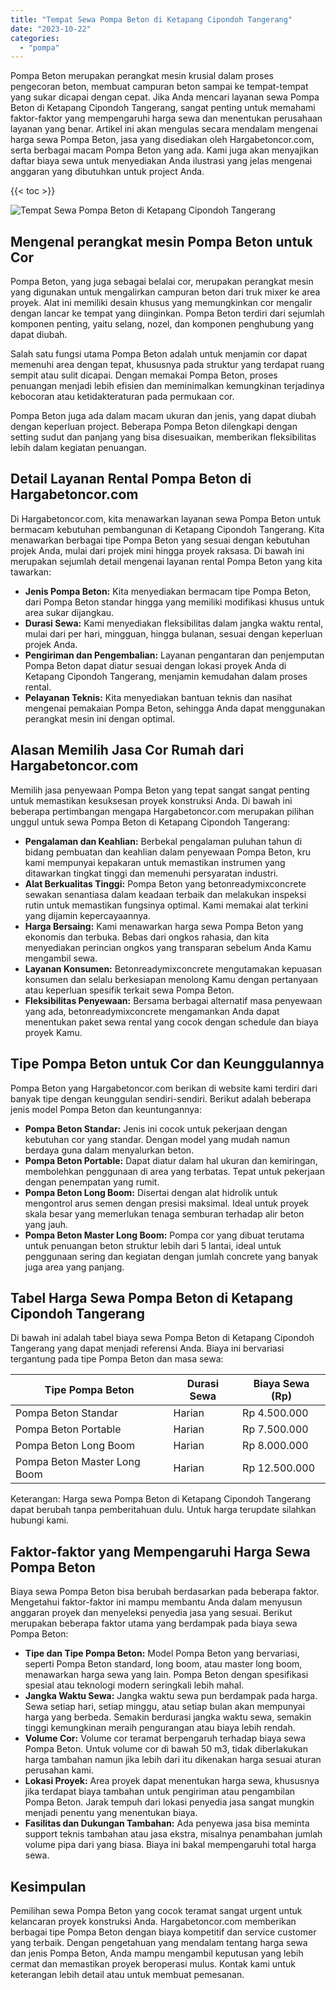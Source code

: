 ```yaml
---
title: "Tempat Sewa Pompa Beton di Ketapang Cipondoh Tangerang"
date: "2023-10-22"
categories: 
  - "pompa"
---
```




Pompa Beton merupakan perangkat mesin krusial dalam proses pengecoran beton, membuat campuran beton sampai ke tempat-tempat yang sukar dicapai dengan cepat. Jika Anda mencari layanan sewa Pompa Beton di Ketapang Cipondoh Tangerang, sangat penting untuk memahami faktor-faktor yang mempengaruhi harga sewa dan menentukan perusahaan layanan yang benar. Artikel ini akan mengulas secara mendalam mengenai harga sewa Pompa Beton, jasa yang disediakan oleh Hargabetoncor.com, serta berbagai macam Pompa Beton yang ada. Kami juga akan menyajikan daftar biaya sewa untuk menyediakan Anda ilustrasi yang jelas mengenai anggaran yang dibutuhkan untuk project Anda.

{{< toc >}}

![Tempat Sewa Pompa Beton di Ketapang Cipondoh Tangerang](https://hargareadymixid.github.io/pompa/concrete-pump%20(6).png)

## Mengenal perangkat mesin Pompa Beton untuk Cor

Pompa Beton, yang juga sebagai belalai cor, merupakan perangkat mesin yang digunakan untuk mengalirkan campuran beton dari truk mixer ke area proyek. Alat ini memiliki desain khusus yang memungkinkan cor mengalir dengan lancar ke tempat yang diinginkan. Pompa Beton terdiri dari sejumlah komponen penting, yaitu selang, nozel, dan komponen penghubung yang dapat diubah.

Salah satu fungsi utama Pompa Beton adalah untuk menjamin cor dapat memenuhi area dengan tepat, khususnya pada struktur yang terdapat ruang sempit atau sulit dicapai. Dengan memakai Pompa Beton, proses penuangan menjadi lebih efisien dan meminimalkan kemungkinan terjadinya kebocoran atau ketidakteraturan pada permukaan cor.

Pompa Beton juga ada dalam macam ukuran dan jenis, yang dapat diubah dengan keperluan project. Beberapa Pompa Beton dilengkapi dengan setting sudut dan panjang yang bisa disesuaikan, memberikan fleksibilitas lebih dalam kegiatan penuangan.

## Detail Layanan Rental Pompa Beton di Hargabetoncor.com

Di Hargabetoncor.com, kita menawarkan layanan sewa Pompa Beton untuk bermacam kebutuhan pembangunan di Ketapang Cipondoh Tangerang. Kita menawarkan berbagai tipe Pompa Beton yang sesuai dengan kebutuhan projek Anda, mulai dari projek mini hingga proyek raksasa. Di bawah ini merupakan sejumlah detail mengenai layanan rental Pompa Beton yang kita tawarkan:

- **Jenis Pompa Beton:** Kita menyediakan bermacam tipe Pompa Beton, dari Pompa Beton standar hingga yang memiliki modifikasi khusus untuk area sukar dijangkau.
- **Durasi Sewa:** Kami menyediakan fleksibilitas dalam jangka waktu rental, mulai dari per hari, mingguan, hingga bulanan, sesuai dengan keperluan projek Anda.
- **Pengiriman dan Pengembalian:** Layanan pengantaran dan penjemputan Pompa Beton dapat diatur sesuai dengan lokasi proyek Anda di Ketapang Cipondoh Tangerang, menjamin kemudahan dalam proses rental.
- **Pelayanan Teknis:** Kita menyediakan bantuan teknis dan nasihat mengenai pemakaian Pompa Beton, sehingga Anda dapat menggunakan perangkat mesin ini dengan optimal.

## Alasan Memilih Jasa Cor Rumah dari Hargabetoncor.com

Memilih jasa penyewaan Pompa Beton yang tepat sangat sangat penting untuk memastikan kesuksesan proyek konstruksi Anda. Di bawah ini beberapa pertimbangan mengapa Hargabetoncor.com merupakan pilihan unggul untuk sewa Pompa Beton di Ketapang Cipondoh Tangerang:

- **Pengalaman dan Keahlian:** Berbekal pengalaman puluhan tahun di bidang pembuatan dan keahlian dalam penyewaan Pompa Beton, kru kami mempunyai kepakaran untuk memastikan instrumen yang ditawarkan tingkat tinggi dan memenuhi persyaratan industri.
- **Alat Berkualitas Tinggi:** Pompa Beton yang betonreadymixconcrete sewakan senantiasa dalam keadaan terbaik dan melakukan inspeksi rutin untuk memastikan fungsinya optimal. Kami memakai alat terkini yang dijamin kepercayaannya.
- **Harga Bersaing:** Kami menawarkan harga sewa Pompa Beton yang ekonomis dan terbuka. Bebas dari ongkos rahasia, dan kita menyediakan perincian ongkos yang transparan sebelum Anda Kamu mengambil sewa.
- **Layanan Konsumen:** Betonreadymixconcrete mengutamakan kepuasan konsumen dan selalu berkesiapan menolong Kamu dengan pertanyaan atau keperluan spesifik terkait sewa Pompa Beton.
- **Fleksibilitas Penyewaan:** Bersama berbagai alternatif masa penyewaan yang ada, betonreadymixconcrete mengamankan Anda dapat menentukan paket sewa rental yang cocok dengan schedule dan biaya proyek Kamu.

## Tipe Pompa Beton untuk Cor dan Keunggulannya

Pompa Beton yang Hargabetoncor.com berikan di website kami terdiri dari banyak tipe dengan keunggulan sendiri-sendiri. Berikut adalah beberapa jenis model Pompa Beton dan keuntungannya:

- **Pompa Beton Standar:** Jenis ini cocok untuk pekerjaan dengan kebutuhan cor yang standar. Dengan model yang mudah namun berdaya guna dalam menyalurkan beton.
- **Pompa Beton Portable:** Dapat diatur dalam hal ukuran dan kemiringan, membolehkan penggunaan di area yang terbatas. Tepat untuk pekerjaan dengan penempatan yang rumit.
- **Pompa Beton Long Boom:** Disertai dengan alat hidrolik untuk mengontrol arus semen dengan presisi maksimal. Ideal untuk proyek skala besar yang memerlukan tenaga semburan terhadap alir beton yang jauh.
- **Pompa Beton Master Long Boom:** Pompa cor yang dibuat terutama untuk penuangan beton struktur lebih dari 5 lantai, ideal untuk penggunaan sering dan kegiatan dengan jumlah concrete yang banyak juga area yang panjang.

## Tabel Harga Sewa Pompa Beton di Ketapang Cipondoh Tangerang

Di bawah ini adalah tabel biaya sewa Pompa Beton di Ketapang Cipondoh Tangerang yang dapat menjadi referensi Anda. Biaya ini bervariasi tergantung pada tipe Pompa Beton dan masa sewa:

| Tipe Pompa Beton | Durasi Sewa | Biaya Sewa (Rp) |
| --- | --- | --- |
| Pompa Beton Standar | Harian | Rp 4.500.000 |
| Pompa Beton Portable | Harian | Rp 7.500.000 |
| Pompa Beton Long Boom | Harian | Rp 8.000.000 |
| Pompa Beton Master Long Boom | Harian | Rp 12.500.000 |

Keterangan: Harga sewa Pompa Beton di Ketapang Cipondoh Tangerang dapat berubah tanpa pemberitahuan dulu. Untuk harga terupdate silahkan hubungi kami.

## Faktor-faktor yang Mempengaruhi Harga Sewa Pompa Beton

Biaya sewa Pompa Beton bisa berubah berdasarkan pada beberapa faktor. Mengetahui faktor-faktor ini mampu membantu Anda dalam menyusun anggaran proyek dan menyeleksi penyedia jasa yang sesuai. Berikut merupakan beberapa faktor utama yang berdampak pada biaya sewa Pompa Beton:

- **Tipe dan Tipe Pompa Beton:** Model Pompa Beton yang bervariasi, seperti Pompa Beton standard, long boom, atau master long boom, menawarkan harga sewa yang lain. Pompa Beton dengan spesifikasi spesial atau teknologi modern seringkali lebih mahal.
- **Jangka Waktu Sewa:** Jangka waktu sewa pun berdampak pada harga. Sewa setiap hari, setiap minggu, atau setiap bulan akan mempunyai harga yang berbeda. Semakin berdurasi jangka waktu sewa, semakin tinggi kemungkinan meraih pengurangan atau biaya lebih rendah.
- **Volume Cor:** Volume cor teramat berpengaruh terhadap biaya sewa Pompa Beton. Untuk volume cor di bawah 50 m3, tidak diberlakukan harga tambahan namun jika lebih dari itu dikenakan harga sesuai aturan perusahan kami.
- **Lokasi Proyek:** Area proyek dapat menentukan harga sewa, khususnya jika terdapat biaya tambahan untuk pengiriman atau pengambilan Pompa Beton. Jarak tempuh dari lokasi penyedia jasa sangat mungkin menjadi penentu yang menentukan biaya.
- **Fasilitas dan Dukungan Tambahan:** Ada penyewa jasa bisa meminta support teknis tambahan atau jasa ekstra, misalnya penambahan jumlah volume pipa dari yang biasa. Biaya ini bakal mempengaruhi total harga sewa.

## Kesimpulan

Pemilihan sewa Pompa Beton yang cocok teramat sangat urgent untuk kelancaran proyek konstruksi Anda. Hargabetoncor.com memberikan berbagai tipe Pompa Beton dengan biaya kompetitif dan service customer yang terbaik. Dengan pengetahuan yang mendalam tentang harga sewa dan jenis Pompa Beton, Anda mampu mengambil keputusan yang lebih cermat dan memastikan proyek beroperasi mulus. Kontak kami untuk keterangan lebih detail atau untuk membuat pemesanan.
